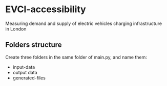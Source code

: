 # EVCI-accessibility
Measuring demand and supply of electric vehicles charging infrastructure in London

## Folders structure
Create three folders in the same folder of main.py, and name them:
- input-data
- output data
- generated-files